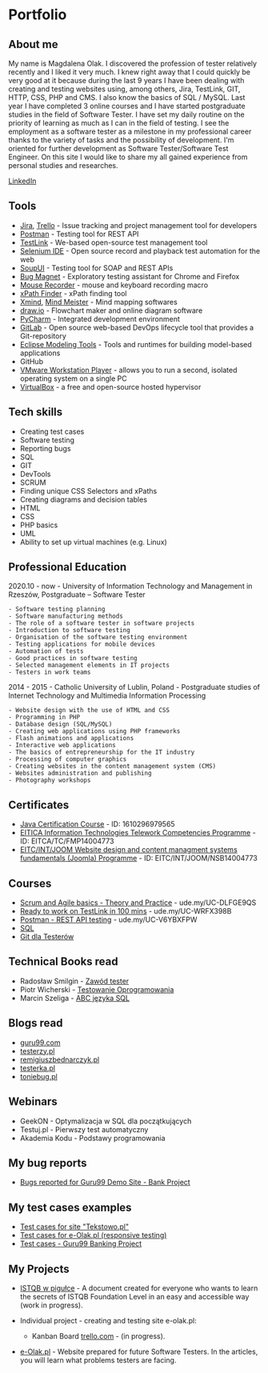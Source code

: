 # Portfolio

## About me
My name is Magdalena Olak. I discovered the profession of tester relatively recently and I liked it very much. I knew right away that I could quickly be very good at it because during the last 9 years I have been dealing with creating and testing websites using, among others, Jira, TestLink, GIT, HTTP, CSS, PHP and CMS. I also know the basics of SQL / MySQL. Last year I have completed 3 online courses and I have started postgraduate studies in the field of Software Tester. I have set my daily routine on the priority of learning as much as I can in the field of testing. I see the employment as a software tester as a milestone in my professional career thanks to the variety of tasks and the possibility of development. I'm oriented for further development as Software Tester/Software Test Engineer. On this site I would like to share my all gained experience from personal studies and researches.

[LinkedIn](https://www.linkedin.com/in/magdalenaolak/)

## Tools
  - [Jira](https://www.atlassian.com/software/jira0), [Trello](https://trello.com/) - Issue tracking and project management tool for developers
  - [Postman](https://www.postman.com/) - Testing tool for REST API
  - [TestLink](https://bitnami.com/stack/testlink) - We-based open-source test management tool
  - [Selenium IDE](https://chrome.google.com/webstore/detail/selenium-ide/mooikfkahbdckldjjndioackbalphokd) - Open source record and playback test automation for the web
  - [SoupUI](https://www.soapui.org/tools/soapui/) - Testing tool for SOAP and REST APIs  
  - [Bug Magnet](https://chrome.google.com/webstore/detail/bug-magnet/efhedldbjahpgjcneebmbolkalbhckfi?hl=pl) - Exploratory testing assistant for Chrome and Firefox
  - [Mouse Recorder](https://www.mouserecorder.com/) - mouse and keyboard recording macro
  - [xPath Finder](https://chrome.google.com/webstore/detail/xpath-finder/ihnknokegkbpmofmafnkoadfjkhlogph) - xPath finding tool
  - [Xmind](https://www.xmind.net/), [Mind Meister](https://www.mindmeister.com/) - Mind mapping softwares
  - [draw.io](https://app.diagrams.net/) - Flowchart maker and online diagram software
  - [PyCharm](https://www.jetbrains.com/pycharm/) - Integrated development environment
  - [GitLab](https://about.gitlab.com) - Open source web-based DevOps lifecycle tool that provides a Git-repository
  - [Eclipse Modeling Tools](https://www.eclipse.org/downloads/packages/release/juno/sr1/eclipse-modeling-tools) - Tools and runtimes for building model-based applications
  - GitHub
  - [VMware Workstation Player](https://www.vmware.com/products/workstation-player.html) - allows you to run a second, isolated operating system on a single PC
 - [VirtualBox](https://www.virtualbox.org) - a free and open-source hosted hypervisor
    

## Tech skills
  - Creating test cases
  - Software testing
  - Reporting bugs
  - SQL
  - GIT    
  - DevTools
  - SCRUM  
  - Finding unique CSS Selectors and xPaths
  - Creating diagrams and decision tables
  - HTML
  - CSS
  - PHP basics
  - UML
  - Ability to set up virtual machines (e.g. Linux)

## Professional Education
2020.10 - now - University of Information Technology and Management in Rzeszów, 
Postgraduate – Software Tester

    - Software testing planning
    - Software manufacturing methods
    - The role of a software tester in software projects
    - Introduction to software testing
    - Organisation of the software testing environment
    - Testing applications for mobile devices
    - Automation of tests
    - Good practices in software testing
    - Selected management elements in IT projects
    - Testers in work teams
      
2014 - 2015 - Catholic University of Lublin, Poland - Postgraduate studies of Internet Technology and Multimedia Information Processing
    
    - Website design with the use of HTML and CSS
    - Programming in PHP
    - Database design (SQL/MySQL)
    - Creating web applications using PHP frameworks
    - Flash animations and applications
    - Interactive web applications
    - The basics of entrepreneurship for the IT industry
    - Processing of computer graphics
    - Creating websites in the content management system (CMS)
    - Websites administration and publishing
    - Photography workshops

## Certificates
  - [Java Certification Course](https://www.programminghub.io/certificates) - ID: 1610296979565
  - [EITICA Information Technologies Telework Competencies Programme](https://eitci.org/validate) - ID: EITCA/TC/FMP14004773 
  - [EITC/INT/JOOM Website design and content managment systems fundamentals (Joomla) Programme](https://eitci.org/validate) - ID: EITC/INT/JOOM/NSB14004773

## Courses
  - [Scrum and Agile basics - Theory and Practice](https://www.udemy.com/course/scrum-podstawy-teoretyczne-praktyczne-certyfikacja/) - ude.my/UC-DLFGE9QS
  - [Ready to work on TestLink in 100 mins](https://www.udemy.com/course/testlink/) - ude.my/UC-WRFX398B  
  - [Postman - REST API testing](https://www.udemy.com/course/kurs-postman/) - ude.my/UC-V6YBXFPW
  - [SQL](https://www.sololearn.com)
  - [Git dla Testerów](https://jaktestowac.pl/git/)  

## Technical Books read
* Radosław Smilgin - [Zawód tester](https://ksiegarnia.pwn.pl/Zawod-tester.-Od-decyzji-do-zdobycia-doswiadczenia,743423772,p.html)
* Piotr Wicherski - [Testowanie Oprogramowania](https://pwicherski.gitbook.io) 
* Marcin Szeliga - [ABC języka SQL](https://helion.pl/ksiazki/abc-jezyka-sql-marcin-szeliga,abcsql.htm)

## Blogs read

* [guru99.com](https://www.guru99.com)
* [testerzy.pl](http://testerzy.pl)
* [remigiuszbednarczyk.pl](https://remigiuszbednarczyk.pl)
* [testerka.pl](http://testerka.pl)
* [toniebug.pl](https://www.toniebug.pl)

## Webinars
  - GeekON - Optymalizacja w SQL dla początkujących
  - Testuj.pl - Pierwszy test automatyczny
  - Akademia Kodu - Podstawy programowania

## My bug reports
  - [Bugs reported for Guru99 Demo Site - Bank Project](https://drive.google.com/file/d/1_OIMrUsWhHQH0UySkRRPFyJZ8zO29GT1/view?usp=sharing)

## My test cases examples
  - [Test cases for site "Tekstowo.pl"](https://drive.google.com/file/d/1ntDtBNFb4GHWhssaQyAfjCglTI6xMgkF/view?usp=sharing)
  - [Test cases for e-Olak.pl (responsive testing)](https://docs.google.com/spreadsheets/d/1nDiDnWB8NnpGTpesefPGGXRVDg4kp8OMRUn5wCkN7cg/edit?usp=sharing)
  - [Test cases - Guru99 Banking Project](https://docs.google.com/spreadsheets/d/11daAgpAHfilT4yJQmND4xiHN4xhYMWvIQG5AclEiLaE/edit?usp=sharing)

## My Projects
    
  - [ISTQB w pigułce](https://magdalenaolak.gitbook.io/istqb-w-pigulce/) - A document created for everyone who wants to learn the secrets of ISTQB Foundation Level in an easy and accessible way (work in progress).

  - Individual project - creating and testing site e-olak.pl:
    - Kanban Board [trello.com](https://trello.com/b/ZNyJkmc2/e-olakpl) - (in progress).
    
  

  - [e-Olak.pl](http://e-olak.pl) - Website prepared for future Software Testers. In the articles, you will learn what problems testers are facing.
  
